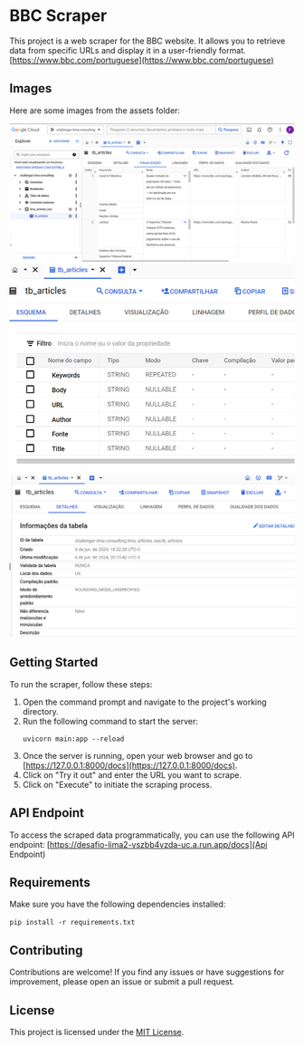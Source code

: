 # BBC Scraper

This project is a web scraper for the BBC website. It allows you to retrieve data from specific URLs and display it in a user-friendly format.
[https://www.bbc.com/portuguese](https://www.bbc.com/portuguese)
## Images

Here are some images from the assets folder:

![Image 1](assets/image1.png)
![Image 2](assets/image2.png)
![Image 3](assets/image3.png)
## Getting Started

To run the scraper, follow these steps:

1. Open the command prompt and navigate to the project's working directory.
2. Run the following command to start the server:
    ```
    uvicorn main:app --reload
    ```
3. Once the server is running, open your web browser and go to [https://127.0.0.1:8000/docs](https://127.0.0.1:8000/docs).
4. Click on "Try it out" and enter the URL you want to scrape.
5. Click on "Execute" to initiate the scraping process.
## API Endpoint

To access the scraped data programmatically, you can use the following API endpoint:
[https://desafio-lima2-vszbb4vzda-uc.a.run.app/docs](Api Endpoint)

## Requirements

Make sure you have the following dependencies installed:

``` pip install -r requirements.txt ```

## Contributing

Contributions are welcome! If you find any issues or have suggestions for improvement, please open an issue or submit a pull request.

## License

This project is licensed under the [MIT License](LICENSE).
